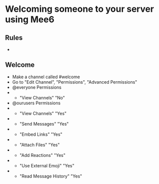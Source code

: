 # Welcoming someone to your server using Mee6

## Rules
-

## Welcome
- Make a channel called &#35;welcome
- Go to "Edit Channel", "Permissions", "Advanced Permissions"
- @everyone Permissions
- - "View Channels" "No"
- @ourusers Permissions
- - "View Channels" "Yes"
- - "Send Messages" "Yes"
- - "Embed Links" "Yes"
- - "Attach Files" "Yes"
- - "Add Reactions" "Yes"
- - "Use External Emoji" "Yes"
- - "Read Message History" "Yes"

